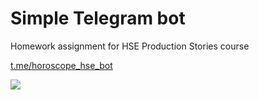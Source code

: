 # Simple Telegram bot
Homework assignment for HSE Production Stories course

[t.me/horoscope_hse_bot](http://t.me/horoscope_hse_bot)

![](example.gif)